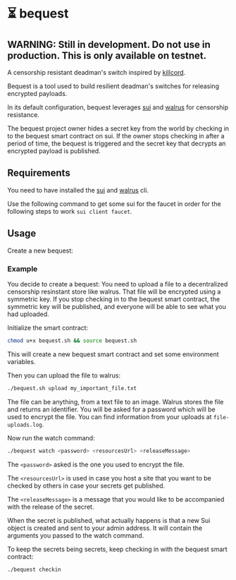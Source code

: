 # ⏳ bequest

## WARNING: Still in development. Do not use in production. This is only available on testnet.

A censorship resistant deadman's switch inspired by [killcord](https://killcord.io/).

Bequest is a tool used to build resilient deadman's switches for releasing encrypted payloads.

In its default configuration, bequest leverages [sui](https://sui.io/) and [walrus](https://docs.walrus.site/) for censorship resistance.

The bequest project owner hides a secret key from the world by checking in to the bequest smart contract on sui.
If the owner stops checking in after a period of time, the bequest is triggered and the secret key that decrypts an encrypted payload is published.

## Requirements

You need to have installed the [sui](https://docs.sui.io/references/cli/client) and [walrus](https://docs.walrus.site/) cli.

Use the following command to get some sui for the faucet in order for the following steps to work `sui client faucet`.

## Usage

Create a new bequest:

### Example

You decide to create a bequest: You need to upload a file to a decentralized censorship resinstant store like walrus.
That file will be encrypted using a symmetric key.
If you stop checking in to the bequest smart contract, the symmetric key will be published, and everyone will be able to see
what you had uploaded.

Initialize the smart contract:

```bash
chmod u+x bequest.sh && source bequest.sh
```

This will create a new bequest smart contract and set some environment variables.

Then you can upload the file to walrus:

```bash
./bequest.sh upload my_important_file.txt
```

The file can be anything, from a text file to an image. Walrus stores the file and returns an identifier.
You will be asked for a password which will be used to encrypt the file.
You can find information from your uploads at `file-uploads.log`.

Now run the watch command:

```bash
./bequest watch <password> <resourcesUrl> <releaseMessage>
```

The `<password>` asked is the one you used to encrypt the file.

The `<resourcesUrl>` is used in case you host a site that you want to be checked by others in case your
secrets get published.

The `<releaseMessage>` is a message that you would like to be accompanied with the release of the secret.

When the secret is published, what actually happens is that a new Sui object is created and sent to your admin address.
It will contain the arguments you passed to the watch command.

To keep the secrets being secrets, keep checking in with the bequest smart contract:

```bash
./bequest checkin
```
